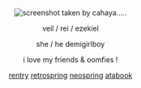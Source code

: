 &nbsp;
<div align="center">

![screenshot taken by cahaya.....](https://file.garden/Z0hvJAtLHjiPEoj3/Untitled620_20241205113427.png)

veil / rei / ezekiel

she / he demigirlboy

i love my friends & oomfies !
  
 [rentry](https://rentry.co/corrosive) [retrospring](https://retrospring.net/@deacon) [neospring](https://neospring.org/@deaconess) [atabook](https://dracula.atabook.org) 
<div>
  
